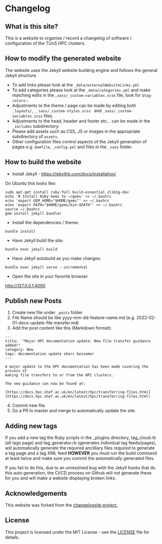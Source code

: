 
# Changelog

##  What is this site?

This is a website to organise / record a changelog of software / configuration of the TUoS HPC clusters.

## How to modify the generated website

The website uses the Jekyll website building engine and follows the general Jekyll structure.

* To add links please look at the ``_data/externalWebsiteLinks.yml``
* To add categories please look at the ``_data/categories.yml`` and make matching edits in the _``sass/_custom-variables.scss`` file, look for ``$tag-colors:``.
* Adjustments to the theme / page can be made by editing both ``_layouts/``,  ``__sass/_custom-styles.scss `` and ``_sass/_custom-variables.scss`` files.
* Adjustments to the head, header and footer etc... can be made in the ``_includes`` subdirectory.
* Please add assets such as CSS, JS or images in the appropriate subdirectory of ``assets``.
* Other configuration files control aspects of the Jekyll generation of pages e.g. ``Gemfile``, ``_config.yml`` and files in the ``_sass`` folder.

## How to build the website

* Install Jekyll - https://jekyllrb.com/docs/installation/

On Ubuntu this looks like:

```
sudo apt-get install ruby-full build-essential zlib1g-dev
echo '# Install Ruby Gems to ~/gems' >> ~/.bashrc
echo 'export GEM_HOME="$HOME/gems"' >> ~/.bashrc
echo 'export PATH="$HOME/gems/bin:$PATH"' >> ~/.bashrc
source ~/.bashrc
gem install jekyll bundler
```

* Install the dependencies / theme:

```
bundle install
```

* Have Jekyll build the site:

```
bundle exec jekyll build
```

* Have Jekyll autobuild as you make changes:

```
bundle exec jekyll serve --incremental
```

* Open the site in your favorite browser 

http://127.0.0.1:4000


## Publish new Posts
1. Create new file under `_posts` folder
2. File Name should be like yyyy-mm-dd-feature-name.md (e.g. 2022-02-01-docs-update-file-transfer.md)
3. Add the post content like this (Markdown format):
```
---
title:  "Major HPC documentation update: New file transfer guidance added!"
category: New
tags: documentation update sharc bessemer
---

A major update to the HPC documentation has been made covering the process of 
making file transfers to or from the HPC clusters.

The new guidance can now be found at:

[https://docs.hpc.shef.ac.uk/en/latest/hpc/transferring-files.html](https://docs.hpc.shef.ac.uk/en/latest/hpc/transferring-files.html)
```
4. Commit new file.
5. Do a PR to master and merge to automatically update the site.


## Adding new tags

If you add a new tag the Ruby scripts in the _plugins directory, tag_cloud.rb (all tags page) and tag_generator.rb (generates individual tag feeds/pages), will automatically generate the required 
ancilliary files required to generate a tag page and a tag XML feed **HOWEVER** you must run the build command at 
least twice and make sure you commit the automatically generated files.

If you fail to do this, due to an unresolved bug with the Jekyll hooks that do this auto generation, the CI/CD process 
on Github will not generate these for you and will make a website displaying broken links.


## Acknowledgements

This website was forked from the [changelogsite project.](https://github.com/changelogsite/changelog/)


## License

This project is licensed under the MIT License - see the [LICENSE](LICENSE) file for details.